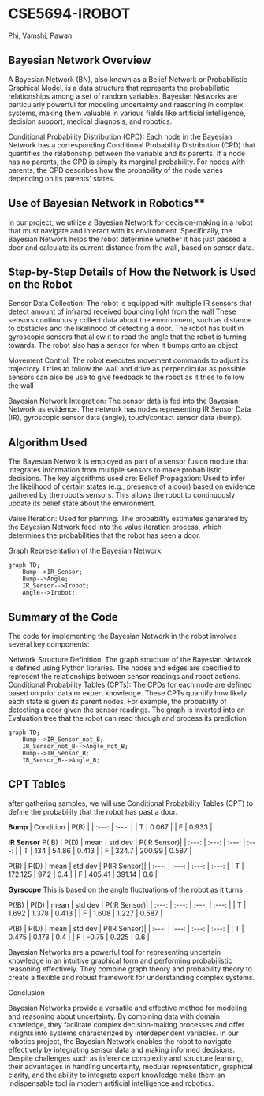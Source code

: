 # CSE5694-IROBOT
Phi, Vamshi, Pawan

## Bayesian Network Overview

A Bayesian Network (BN), also known as a Belief Network or Probabilistic Graphical Model, is a data structure that represents the probabilistic relationships among a set of random variables. Bayesian Networks are particularly powerful for modeling uncertainty and reasoning in complex systems, making them valuable in various fields like artificial intelligence, decision support, medical diagnosis, and robotics.


Conditional Probability Distribution (CPD):
Each node in the Bayesian Network has a corresponding Conditional Probability Distribution (CPD) that quantifies the relationship between the variable and its parents. If a node has no parents, the CPD is simply its marginal probability. For nodes with parents, the CPD describes how the probability of the node varies depending on its parents' states.

## Use of Bayesian Network in Robotics**

In our project, we utilize a Bayesian Network for decision-making in a robot that must navigate and interact with its environment. Specifically, the Bayesian Network helps the robot determine whether it has just passed a door and calculate its current distance from the wall, based on sensor data.


## Step-by-Step Details of How the Network is Used on the Robot

Sensor Data Collection:
	The robot is equipped with multiple IR sensors that detect amount of infrared received bouncing light from the wall These sensors continuously collect data about the environment, such as distance to obstacles and the likelihood of detecting a door.
	The robot has built in gyroscopic sensors that allow it to read the angle that the robot is turning towards.
	The robot also has a sensor for when it bumps onto an object

Movement Control:
	The robot executes movement commands to adjust its trajectory. I tries to follow the wall and drive as perpendicular as possible. sensors can also be use to give feedback to the robot as it tries to follow the wall

Bayesian Network Integration:
	The sensor data is fed into the Bayesian Network as evidence. The network has nodes representing IR Sensor Data (IR), gyroscopic sensor data (angle), touch/contact sensor data (bump).

## Algorithm Used

The Bayesian Network is employed as part of a sensor fusion module that integrates information from multiple sensors to make probabilistic decisions. The key algorithms used are:
Belief Propagation: Used to infer the likelihood of certain states (e.g., presence of a door) based on evidence gathered by the robot’s sensors. This allows the robot to continuously update its belief state about the environment.

Value Iteration: Used for planning. The probability estimates generated by the Bayesian Network feed into the value iteration process, which determines the probabilities that the robot has seen a door.

Graph Representation of the Bayesian Network

```mermaid
graph TD;
    Bump-->IR_Sensor;
    Bump-->Angle;
    IR_Sensor-->Irobot;
    Angle-->Irobot;
```

## Summary of the Code

The code for implementing the Bayesian Network in the robot involves several key components:

Network Structure Definition: The graph structure of the Bayesian Network is defined using Python libraries. The nodes and edges are specified to represent the relationships between sensor readings and robot actions. Conditional Probability Tables (CPTs): The CPDs for each node are defined based on prior data or expert knowledge. These CPTs quantify how likely each state is given its parent nodes. For example, the probability of detecting a door given the sensor readings. The graph is inverted into an Evaluation tree that the robot can read through and process its prediction

```mermaid
graph TD;
    Bump-->IR_Sensor_not_B;
    IR_Sensor_not_B-->Angle_not_B;
    Bump-->IR_Sensor_B;
    IR_Sensor_B-->Angle_B;
```

## CPT Tables
after gathering samples, we will use Conditional Probability Tables (CPT) to define the probability that the robot has past a door.

**Bump**
| Condition | P(B) |
| :---: | :---: |
| T | 0.067 | 
| F | 0.933 |

**IR Sensor**
P(!B)
| P(D) | mean | std dev | P(IR Sensor)|
| :---: | :---: | :---: | :---: |
| T | 134 | 54.86 | 0.413 |
| F | 324.7 | 200.99 | 0.587 |

P(B)
| P(D) | mean | std dev | P(IR Sensor)|
| :---: | :---: | :---: | :---: |
| T | 172.125 | 97.2 | 0.4 |
| F | 405.41 | 391.14 | 0.6 |


**Gyrscope**
This is based on the angle fluctuations of the robot as it turns

P(!B)
| P(D) | mean | std dev | P(IR Sensor)|
| :---: | :---: | :---: | :---: |
| T | 1.692 | 1.378 | 0.413 |
| F | 1.608 | 1.227 | 0.587 |

P(B)
| P(D) | mean | std dev | P(IR Sensor)|
| :---: | :---: | :---: | :---: |
| T | 0.475 | 0.173 | 0.4 |
| F | -0.75 | 0.225 | 0.6 |

Bayesian Networks are a powerful tool for representing uncertain knowledge in an intuitive graphical form and performing probabilistic reasoning effectively. They combine graph theory and probability theory to create a flexible and robust framework for understanding complex systems.

Conclusion

Bayesian Networks provide a versatile and effective method for modeling and reasoning about uncertainty. By combining data with domain knowledge, they facilitate complex decision-making processes and offer insights into systems characterized by interdependent variables. In our robotics project, the Bayesian Network enables the robot to navigate effectively by integrating sensor data and making informed decisions. Despite challenges such as inference complexity and structure learning, their advantages in handling uncertainty, modular representation, graphical clarity, and the ability to integrate expert knowledge make them an indispensable tool in modern artificial intelligence and robotics.